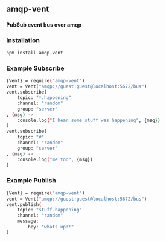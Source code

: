 ## amqp\-vent
#### PubSub event bus over amqp

### Installation
```bash
npm install amqp-vent
```

### Example Subscribe
```bash
{Vent} = require("amqp-vent")
vent = Vent("amqp://guest:guest@localhost:5672/bus")
vent.subscribe(
    topic: "*.happening"
    channel: "random"
    group: "server"
, (msg) ->
    console.log("I hear some stuff was happening", {msg})
)
vent.subscribe(
    topic: "#"
    channel: "random"
    group: "server"
, (msg) ->
    console.log("me too", {msg})
)
```

### Example Publish
```bash
{Vent} = require("amqp-vent")
vent = Vent("amqp://guest:guest@localhost:5672/bus")
vent.publish(
    topic: "stuff.happening"
    channel: "random"
    message:
        hey: "whats up!!"
)
```